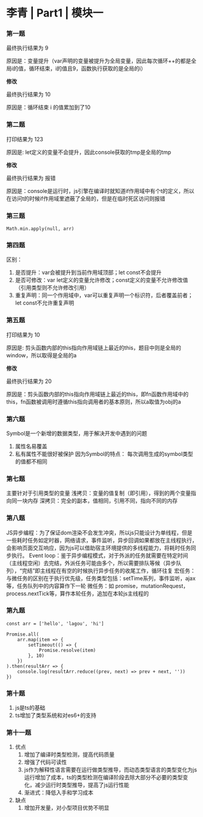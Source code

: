 # 李青 | Part1 | 模块一

### 第一题
最终执行结果为 9

原因是：变量提升（var声明的变量被提升为全局变量，因此每次循环++的都是全局i的值，循环结束，i的值且9，函数执行获取的是全局的i）

**修改**

最终执行结果为 10

原因是：循环结束 i 的值累加到了10

### 第二题
打印结果为 123

原因是: let定义的变量不会提升，因此console获取的tmp是全局的tmp

**修改**

最终执行结果为 报错

原因是：console是运行时，js引擎在编译时就知道if作用域中有个t的定义，所以在访问t的时候if作用域里遮蔽了全局的，但是在临时死区访问则报错

### 第三题
```
Math.min.apply(null, arr)
```

### 第四题
区别：
1. 是否提升：var会被提升到当前作用域顶部；let const不会提升
2. 是否可修改：var let定义的变量允许修改；const定义的变量不允许修改值（引用类型则不允许修改引用）
3. 重复声明：同一个作用域中，var可以重复声明一个标识符，后者覆盖前者；let const不允许重复声明

### 第五题
打印结果为 10

原因是: 剪头函数内部的this指向作用域链上最近的this，题目中则是全局的window，所以取得是全局的a

**修改**

最终执行结果为 20

原因是：剪头函数内部的this指向作用域链上最近的this，即fn函数作用域中的this，fn函数被调用时遵循this指向调用者的基本原则，所以a取值为obj的a

### 第六题
Symbol是一个新增的数据类型，用于解决开发中遇到的问题
1. 属性名易覆盖
2. 私有属性不能很好被保护
因为Symbol的特点： 每次调用生成的symbol类型的值都不相同

### 第七题
主要针对于引用类型的变量
浅拷贝：变量的值复制（即引用），得到的两个变量指向同一块内存
深拷贝：完全的副本，值相同，引用不同，指向不同的内存

### 第八题
JS异步编程：为了保证dom渲染不会发生冲突，所以js只能设计为单线程，但是一些耗时任务如定时器，网络请求，事件监听，异步回调如果都放在主线程执行，会影响页面交互响应，因为js可以借助宿主环境提供的多线程能力，将耗时任务同步执行。
Event loop：鉴于异步编程模式，对于外派的任务就需要在特定时间（主线程空闲）去完结，外派任务可能由多个，所以需要排队等候（异步队列），“完结”即主线程在有空的时候执行异步任务的收尾工作，循环往复
宏任务：与微任务的区别在于执行优先级，任务类型包括：setTime系列，事件监听，ajax等，任务队列中的内容算作下一轮
微任务：如 promise，mutationRequest，process.nextTick等，算作本轮任务，追加在本轮js主线程的


### 第九题
```
const arr = ['hello', 'lagou', 'hi']

Promise.all(
    arr.map(item => {
        setTimeout(() => {
            Promise.resolve(item)
        }, 10)
    })
).then(resultArr => {
    console.log(resultArr.reduce((prev, next) => prev + next, ''))
})
```

### 第十题
1. js是ts的基础
2. ts增加了类型系统和对es6+的支持

### 第十一题
1. 优点
    1. 增加了编译时类型检测，提高代码质量
    2. 增强了代码可读性
    3. js作为解释性语言需要在运行做类型推导，而动态类型语言的类型变化为js运行增加了成本，ts的类型检测在编译阶段去除大部分不必要的类型变化，减少运行时类型推导，提高了js运行性能
    4. 渐进式：降低入手和学习成本
2. 缺点
    1. 增加开发量，对小型项目优势不明显